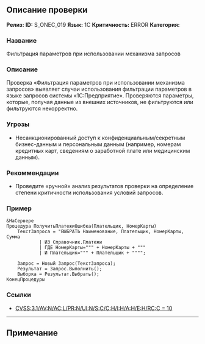 ## Описание проверки
**Релиз:**
**ID:** S_ONEC_019
**Язык:** 1С
**Критичность:** ERROR
**Категория:** 

### Название 
Фильтрация параметров при использовании механизма запросов
### Описание 
Проверка «Фильтрация параметров при использовании механизма запросов» выявляет случаи использования фильтрации параметров в языке запросов системы «1С:Предприятие». Проверяются параметры, которые, получая данные из внешних источников, не фильтруются или фильтруются некорректно.

### Угрозы 
- Несанкционированный доступ к конфиденциальным/секретным бизнес-данным и персональным данным (например, номерам кредитных карт, сведениям о заработной плате или медицинским данным).
### Рекоммендации 
- Проведите «ручной» анализ результатов проверки на определение степени критичности использования условий запросов.
### Пример 
``` 
&НаСервере
Процедура ПолучитьПлатежиОшибка(Плательщик, НомерКарты)
	ТекстЗапроса = "ВЫБРАТЬ Наименование, Плательщик, НомерКарты, Сумма
			| ИЗ Справочник.Платежи
			| ГДЕ НомерКарты=""" + НомерКарты + """
			| И Плательщик=""" + Плательщик + """";

	Запрос = Новый Запрос(ТекстЗапроса);
	Результат = Запрос.Выполнить();
	Выборка = Результат.Выбрать();
КонецПроцедуры
``` 
### Ссылки
- [CVSS:3.1/AV:N/AC:L/PR:N/UI:N/S:C/C:H/I:H/A:H/E:H/RC:C = 10](https://www.first.org/cvss/calculator/3.1#CVSS:3.1/AV:N/AC:L/PR:N/UI:N/S:C/C:H/I:H/A:H/E:H/RC:C)

---
## Примечание
